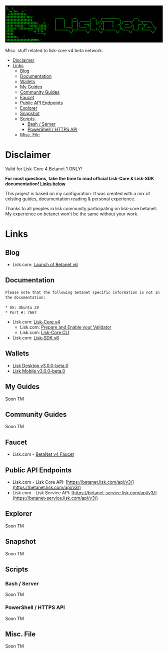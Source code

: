 ![##Images_README_Header##](./PNG/Header.png)

Misc. stuff related to lisk-core v4 beta network.


- [Disclaimer](#disclaimer)
- [Links](#links)
  - [Blog](#blog)
  - [Documentation](#documentation)
  - [Wallets](#wallets)
  - [My Guides](#my-guides)
  - [Community Guides](#community-guides)
  - [Faucet](#faucet)
  - [Public API Endpoints](#public-api-endpoints)
  - [Explorer](#explorer)
  - [Snapshot](#snapshot)
  - [Scripts](#scripts)
    - [Bash / Server](#bash--server)
    - [PowerShell / HTTPS API](#powershell--https-api)
  - [Misc. File](#misc-file)

# Disclaimer

Valid for Lisk-Core 4 Betanet 1 ONLY!

**For most questions, take the time to read official Lisk-Core & Lisk-SDK documentation! [Links below](#documentation)**

This project is based on my configuration.
It was created with a mix of existing guides, documentation reading & personal experience.

Thanks to all peoples in lisk community participating on lisk-core betanet.
My experience on betanet won't be the same without your work.

# Links

## Blog

* Lisk.com: [Launch of Betanet v6](https://lisk.com/blog/posts/launch-of-betanet-v6)

## Documentation

```
Please note that the following betanet specific information is not in the documentation:

* OS: Ubuntu 20
* Port #: 7667
```

* Lisk.com: [Lisk-Core v4](https://lisk.com/documentation/lisk-core/v4/index.html)
  * Lisk.com: [Prepare and Enable your Validator](https://lisk.com/documentation/beta/run-blockchain/become-a-validator.html)
  * Lisk.com: [Lisk-Core CLI](https://lisk.com/documentation/lisk-core/v4/core-cli.html)
* Lisk.com: [Lisk-SDK v6](https://lisk.com/documentation/lisk-sdk/v6/index.html)

## Wallets

* [Lisk Desktop v3.0.0-beta.0](https://github.com/LiskHQ/lisk-desktop/releases/tag/v3.0.0-beta.0)
* [Lisk Mobile v3.0.0-beta.0](https://github.com/LiskHQ/lisk-mobile/releases/tag/v3.0.0-beta.0)

## My Guides

Soon TM

## Community Guides

Soon TM

## Faucet

* Lisk.com - [BetaNet v4 Faucet](https://betanet-faucet.lisk.com/)

## Public API Endpoints

* Lisk.com - Lisk Core API: [https://betanet.lisk.com/api/v3/](https://betanet.lisk.com/api/v3/)
* Lisk.com - Lisk Service API: [https://betanet-service.lisk.com/api/v3/](https://betanet-service.lisk.com/api/v3/)

## Explorer

Soon TM

## Snapshot

Soon TM

## Scripts

### Bash / Server

Soon TM

### PowerShell / HTTPS API

Soon TM

## Misc. File

Soon TM
